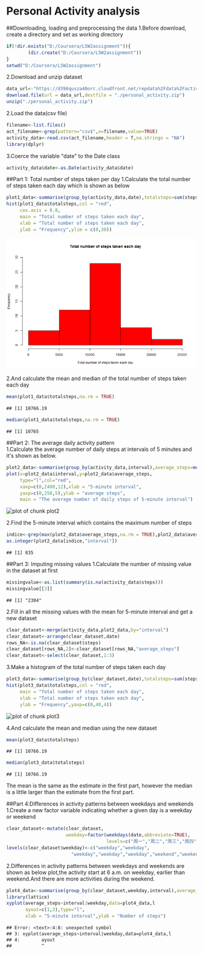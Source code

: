 Personal Activity analysis
===========================================

##Downloading, loading and preprocessing the data
1.Before download, create a directory and set as working directory

```r
if(!dir.exists("D:/Coursera/L5W2assignment")){
        (dir.create("D:/Coursera/L5W2assignment"))
}
setwd("D:/Coursera/L5W2assignment")
```
  
2.Download and unzip dataset

```r
data_url<-"https://d396qusza40orc.cloudfront.net/repdata%2Fdata%2Factivity.zip"
download.file(url = data_url,destfile = "./personal_activity.zip")
unzip("./personal_activity.zip")
```
  
2.Load the data(csv file)

```r
filename<-list.files()
act_filename<-grep(pattern="csv$",x=filename,value=TRUE)
activity_data<-read.csv(act_filename,header = T,na.strings = "NA")
library(dplyr)
```
  
3.Coerce the variable "date" to the Date class

```r
activity_data$date<-as.Date(activity_data$date)
```
  
##Part 1: Total number of steps taken per day
1.Calculate the total number of steps taken each day which is shown as below

```r
plot1_data<-summarise(group_by(activity_data,date),totalsteps=sum(steps))
hist(plot1_data$totalsteps,col = "red",
     cex.axis = 0.8,
     main = "Total number of steps taken each day",
     xlab = "Total number of steps taken each day",
     ylab = "Frequency",ylim = c(0,30))
```

![plot of chunk plot1](figure/plot1.png)
  
2.And calculate the mean and median of the total number of steps taken each day

```r
mean(plot1_data$totalsteps,na.rm = TRUE)
```

```
## [1] 10766.19
```

```r
median(plot1_data$totalsteps,na.rm = TRUE)
```

```
## [1] 10765
```
  
##Part 2: The average daily activity pattern  
1.Calculate the average number of daily steps at intervals of 5 minutes and it's shown as below.

```r
plot2_data<-summarise(group_by(activity_data,interval),average_steps=mean(steps,na.rm = TRUE))
plot(x=plot2_data$interval,y=plot2_data$average_steps,
     type="l",col="red",
     xaxp=c(0,2400,12),xlab = "5-minute interval",
     yaxp=c(0,250,5),ylab = "average steps",
     main = "The average number of daily steps of 5-minute interval")
```

![plot of chunk plot2](figure/plot2-1.png)
  
2.Find the 5-minute interval which contains the maximum number of steps

```r
indice<-grep(max(plot2_data$average_steps,na.rm = TRUE),plot2_data$average_steps)
as.integer(plot2_data[indice,"interval"])
```

```
## [1] 835
```

##Part 3: Imputing missing values
1.Calculate the number of missing value in the dataset at first

```r
missingvalue<-as.list(summary(is.na(activity_data$steps)))
missingvalue[[3]]
```

```
## [1] "2304"
```

2.Fill in all the missing values with the mean for 5-minute interval and get a new dataset

```r
clear_dataset<-merge(activity_data,plot2_data,by="interval")
clear_dataset<-arrange(clear_dataset,date)
rows_NA<-is.na(clear_dataset$steps)
clear_dataset[rows_NA,2]<-clear_dataset[rows_NA,"average_steps"]
clear_dataset<-select(clear_dataset,1:3)
```
  
3.Make a histogram of the total number of steps taken each day

```r
plot3_data<-summarise(group_by(clear_dataset,date),totalsteps=sum(steps))
hist(plot3_data$totalsteps,col = "red",
     main = "Total number of steps taken each day",
     xlab = "Total number of steps taken each day",
     ylab = "Frequency",yaxp=c(0,40,4))
```

![plot of chunk plot3](figure/plot3-1.png)
  
4.And calculate the mean and median using the new dataset

```r
mean(plot3_data$totalsteps)
```

```
## [1] 10766.19
```

```r
median(plot3_data$totalsteps)
```

```
## [1] 10766.19
```
  
The mean is the same as the estimate in the first part, however the median is a little larger than the estimate from the first part.

##Part 4:Differences in activity patterns between weekdays and weekends
1.Create a new factor variable indicating whether a given day is a weekday or weekend

```r
clear_dataset<-mutate(clear_dataset,
                      weekday=factor(weekdays(date,abbreviate=TRUE),
                                     levels=c("周一","周二","周三","周四","周五","周六","周日")))
levels(clear_dataset$weekday)<-c("weekday","weekday",
                        "weekday","weekday","weekday","weekend","weekend")
```
  
2.Differences in activity patterns between weekdays and weekends are shown as below plot,the activity start at 6 a.m. on weekday, earlier than weekend.And there are more activities during the weekend.

```r
plot4_data<-summarise(group_by(clear_dataset,weekday,interval),average_steps=mean(steps))
library(lattice)
xyplot(average_steps~interval|weekday,data=plot4_data,l
       ayout=c(1,2),type="l",
       xlab = "5-minute interval",ylab = "Number of steps")
```

```
## Error: <text>:4:8: unexpected symbol
## 3: xyplot(average_steps~interval|weekday,data=plot4_data,l
## 4:        ayout
##           ^
```
